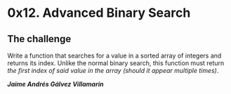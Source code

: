 # 0x12. Advanced Binary Search

## The challenge
Write a function that searches for a value in a sorted array of integers and returns its index. Unlike the normal binary search, this function must return *the first index of said value in the array (should it appear multiple times)*.

***Jaime Andrés Gálvez Villamarin***
